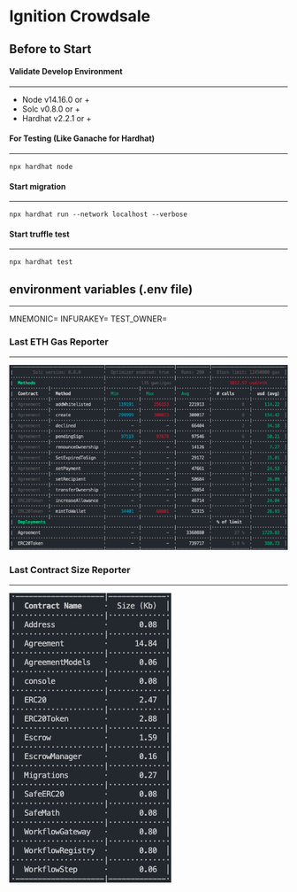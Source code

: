 # Ignition Crowdsale

Before to Start
---
#### Validate Develop Environment
---
- Node v14.16.0 or +
- Solc v0.8.0 or +
- Hardhat v2.2.1 or +

#### For Testing (Like Ganache for Hardhat)
---
```
npx hardhat node
```
#### Start migration
---
```
npx hardhat run --network localhost --verbose
```

#### Start truffle test
---
```
npx hardhat test
```

## environment variables (.env file)
---
MNEMONIC=
INFURAKEY=
TEST_OWNER=

### Last ETH Gas Reporter
---
![](./gasreporter.png)


### Last Contract Size Reporter
---
![](./sizereporter.png)

